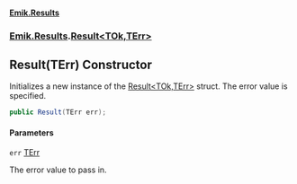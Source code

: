 #### [Emik.Results](index.md 'index')
### [Emik.Results](Emik.Results.md 'Emik.Results').[Result&lt;TOk,TErr&gt;](Result_TOk,TErr_.md 'Emik.Results.Result<TOk,TErr>')

## Result(TErr) Constructor

Initializes a new instance of the [Result&lt;TOk,TErr&gt;](Result_TOk,TErr_.md 'Emik.Results.Result<TOk,TErr>') struct. The error value is specified.

```csharp
public Result(TErr err);
```
#### Parameters

<a name='Emik.Results.Result_TOk,TErr_.Result(TErr).err'></a>

`err` [TErr](Result_TOk,TErr_.md#Emik.Results.Result_TOk,TErr_.TErr 'Emik.Results.Result<TOk,TErr>.TErr')

The error value to pass in.